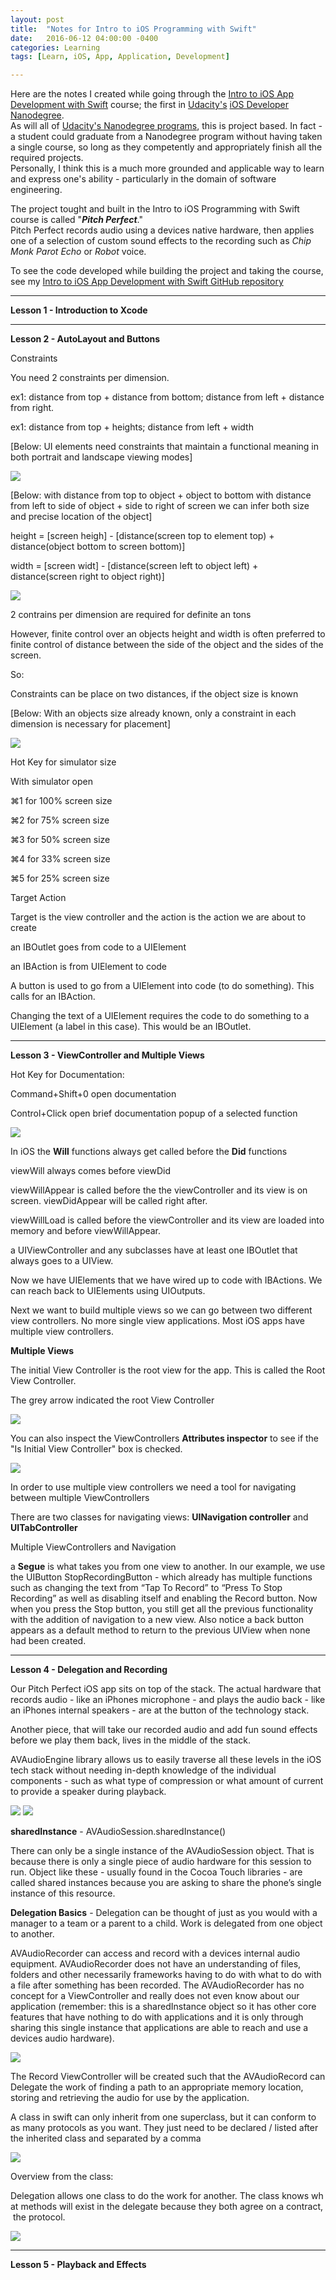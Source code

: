 ```yaml
---
layout: post
title:  "Notes for Intro to iOS Programming with Swift"
date:   2016-06-12 04:00:00 -0400
categories: Learning
tags: [Learn, iOS, App, Application, Development]

---
```


Here are the notes I created while going through the [Intro to iOS App Development with Swift](https://www.udacity.com/course/intro-to-ios-app-development-with-swift--ud585) course; the first in [Udacity's](https://www.udacity.com) [iOS Developer Nanodegree](https://www.udacity.com/course/ios-developer-nanodegree--nd003). 
<br> As will all of [Udacity's Nanodegree programs](https://www.udacity.com/nanodegree), this is project based. In fact - a student could graduate from a Nanodegree program without having taken a single course, so long as they competently and appropriately finish all the required projects.
<br> Personally, I think this is a much more grounded and applicable way to learn and express one's ability - particularly in the domain of software engineering.

The project tought and built in the Intro to iOS Programming with Swift course is called "**_Pitch Perfect_**."
<br>Pitch Perfect records audio using a devices native hardware, then applies one of a selection of custom sound effects to the recording such as _Chip Monk_ _Parot_ _Echo_ or _Robot_ voice.

To see the code developed while building the project and taking the course, see my [Intro to iOS App Development with Swift GitHub repository](https://github.com/irJERAD/Intro-to-iOS-App-Development-with-Swift)

---

**Lesson 1 - Introduction to Xcode**
***
**Lesson 2 - AutoLayout and Buttons**

Constraints

You need 2 constraints per dimension.

ex1: distance from top + distance from bottom; distance from left + distance from right.

ex1: distance from top + heights; distance from left + width

[Below: UI elements need constraints that maintain a functional meaning in both portrait and landscape viewing modes]

<img src = "/images/iOSwithSwift/objectThatNeedContraints.png">

[Below: with distance from top to object + object to bottom with distance from left to side of object + side to right of screen we can infer both size and precise location of the object]

height = [screen heigh] - [distance(screen top to element top) + distance(object bottom to screen bottom)]

width = [screen widt] - [distance(screen left to object left) + distance(screen right to object right)]

<img src = "/images/iOSwithSwift/2contraintsPerDImension.png">

2 contrains per dimension are required for definite an tons 

However, finite control over an objects height and width is often preferred to finite control of distance between the side of the object and the sides of the screen.

So:

Constraints can be place on two distances, if the object size is known

[Below: With an objects size already known, only a constraint in each dimension is necessary for placement]

<img src = "/images/iOSwithSwift/1constrainPlusObjectSize.png">

Hot Key for simulator size

With simulator open

⌘1 for 100% screen size

⌘2 for 75% screen size

⌘3 for 50% screen size

⌘4 for 33% screen size

⌘5 for 25% screen size

Target Action

Target is the view controller and the action is the action we are about to create

an IBOutlet goes from code to a UIElement

an IBAction is from UIElement to code

A button is used to go from a UIElement into code (to do something). This calls for an IBAction.

Changing the text of a UIElement requires the code to do something to a UIElement (a label in this case). This would be an IBOutlet.

***

**Lesson 3 - ViewController and Multiple Views**

Hot Key for Documentation:

Command+Shift+0 open documentation

Control+Click open brief documentation popup of a selected function

<img src = "/images/iOSwithSwift/ViewControllerLifecycle.png">

In iOS the **Will** functions always get called before the **Did** functions

viewWill always comes before viewDid

viewWillAppear is called before the the viewController and its view is on screen. viewDidAppear will be called right after.

viewWillLoad is called before the viewController and its view are loaded into memory and before viewWillAppear.

a UIViewController and any subclasses have at least one IBOutlet that always goes to a UIView.

Now we have UIElements that we have wired up to code with IBActions. We can reach back to UIElements using UIOutputs.

Next we want to build multiple views so we can go between two different view controllers. No more single view applications. Most iOS apps have multiple view controllers.

**Multiple Views**

The initial View Controller is the root view for the app. This is called the Root View Controller.

The grey arrow indicated the root View Controller

<img src = "/images/iOSwithSwift/InitialViewControllerArrow.png">

You can also inspect the ViewControllers __Attributes inspector__ to see if the "Is Initial View Controller" box is checked.

<img src = "/images/iOSwithSwift/IsInitialViewController.png">

In order to use multiple view controllers we need a tool for navigating between multiple ViewControllers

There are two classes for navigating views: **UINavigation controller** and **UITabController**

Multiple ViewControllers and Navigation

a **Segue** is what takes you from one view to another. In our example, we use the UIButton StopRecordingButton - which already has multiple functions such as changing the text from “Tap To Record” to “Press To Stop Recording” as well as disabling itself and enabling the Record button. Now when you press the Stop button, you still get all the previous functionality with the addition of navigation to a new view. Also notice a back button appears as a default method to return to the previous UIView when none had been created.

***

**Lesson 4 - Delegation and Recording**

Our Pitch Perfect iOS app sits on top of the stack. The actual hardware that records audio - like an iPhones microphone - and plays the audio back - like an iPhones internal speakers - are at the button of the technology stack.

Another piece, that will take our recorded audio and add fun sound effects before we play them back, lives in the middle of the stack.

AVAudioEngine library allows us to easily traverse all these levels in the iOS tech stack without needing in-depth knowledge of the individual components - such as what type of compression or what amount of current to provide a speaker during playback.

<img src = "/images/iOSwithSwift/TechStackiOS.png">

<img src = "/images/iOSwithSwift/TechStackAVAudioEngine.png">

**sharedInstance** - AVAudioSession.sharedInstance()

There can only be a single instance of the AVAudioSession object. That is because there is only a single piece of audio hardware for this session to run. Object like these - usually found in the Cocoa Touch libraries - are called shared instances because you are asking to share the phone’s single instance of this resource.

**Delegation Basics** - Delegation can be thought of just as you would with a manager to a team or a parent to a child. Work is delegated from one object to another.

AVAudioRecorder can access and record with a devices internal audio equipment. AVAudioRecorder does not have an understanding of files, folders and other necessarily frameworks having to do with what to do with a file after something has been recorded. The AVAudioRecorder has no concept for a ViewController and really does not even know about our application (remember: this is a sharedInstance object so it has other core features that have nothing to do with applications and it is only through sharing this single instance that applications are able to reach and use a devices audio hardware).

<img src = "/images/iOSwithSwift/DelegationBasicsWArrow.png">

The Record ViewController will be created such that the AVAudioRecord can Delegate the work of finding a path to an appropriate memory location, storing and retrieving the audio for use by the application.

A class in swift can only inherit from one superclass, but it can conform to as many protocols as you want. They just need to be declared / listed after the inherited class and separated by a comma

<img src = "/images/iOSwithSwift/DeclaringDelegate.png">

Overview from the class:

Delegation allows one class to do the work for another. The class knows what methods will exist in the delegate because they both agree on a contract, the protocol.

<img src = "/images/iOSwithSwift/DelegrateReview.png">

***

**Lesson 5 - Playback and Effects**